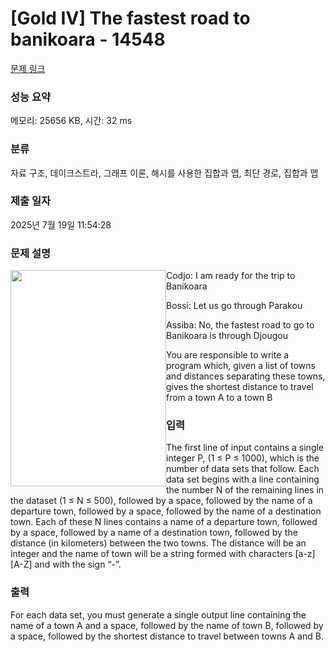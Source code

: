 # [Gold IV] The fastest road to banikoara - 14548 

[문제 링크](https://www.acmicpc.net/problem/14548) 

### 성능 요약

메모리: 25656 KB, 시간: 32 ms

### 분류

자료 구조, 데이크스트라, 그래프 이론, 해시를 사용한 집합과 맵, 최단 경로, 집합과 맵

### 제출 일자

2025년 7월 19일 11:54:28

### 문제 설명

<p><img alt="" src="https://onlinejudgeimages.s3-ap-northeast-1.amazonaws.com/problem/14548/1.png" style="float:left; height:346px; width:249px">Codjo: I am ready for the trip to Banikoara</p>

<p>Bossi: Let us go through Parakou</p>

<p>Assiba: No, the fastest road to go to Banikoara is through Djougou</p>

<p>You are responsible to write a program which, given a list of towns and distances separating these towns, gives the shortest distance to travel from a town A to a town B</p>

### 입력 

 <p>The first line of input contains a single integer P, (1 ≤ P ≤ 1000), which is the number of data sets that follow. Each data set begins with a line containing the number N of the remaining lines in the dataset (1 ≤ N ≤ 500), followed by a space, followed by the name of a departure town, followed by a space, followed by the name of a destination town. Each of these N lines contains a name of a departure town, followed by a space, followed by a name of a destination town, followed by the distance (in kilometers) between the two towns. The distance will be an integer and the name of town will be a string formed with characters [a-z] [A-Z] and with the sign “-”.</p>

### 출력 

 <p>For each data set, you must generate a single output line containing the name of a town A and a space, followed by the name of town B, followed by a space, followed by the shortest distance to travel between towns A and B.</p>

